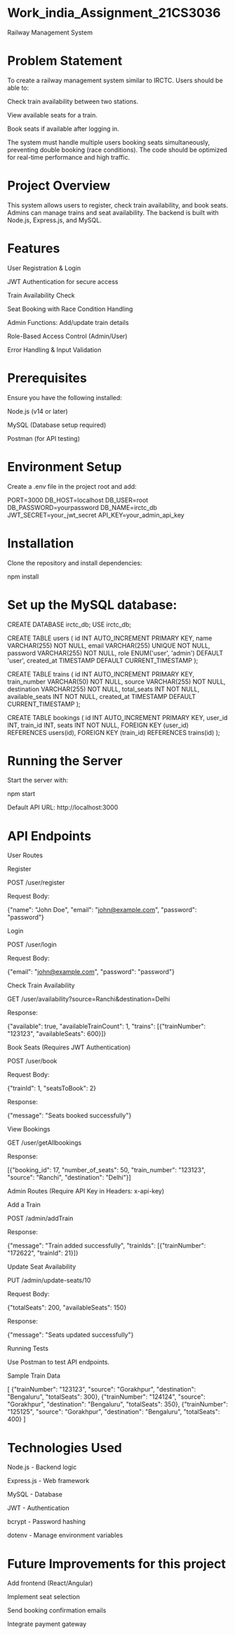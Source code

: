 # Work_india_Assignment_21CS3036
Railway Management System

# Problem Statement

To create a railway management system similar to IRCTC. Users should be able to:

Check train availability between two stations.

View available seats for a train.

Book seats if available after logging in.

The system must handle multiple users booking seats simultaneously, preventing double booking (race conditions). The code should be optimized for real-time performance and high traffic.

# Project Overview

This system allows users to register, check train availability, and book seats. Admins can manage trains and seat availability. The backend is built with Node.js, Express.js, and MySQL.

# Features

User Registration & Login

JWT Authentication for secure access

Train Availability Check

Seat Booking with Race Condition Handling

Admin Functions: Add/update train details

Role-Based Access Control (Admin/User)

Error Handling & Input Validation

# Prerequisites

Ensure you have the following installed:

Node.js (v14 or later)

MySQL (Database setup required)

Postman (for API testing)

# Environment Setup

Create a .env file in the project root and add:

PORT=3000
DB_HOST=localhost
DB_USER=root
DB_PASSWORD=yourpassword
DB_NAME=irctc_db
JWT_SECRET=your_jwt_secret
API_KEY=your_admin_api_key

# Installation

Clone the repository and install dependencies:


npm install

# Set up the MySQL database:

CREATE DATABASE irctc_db;
USE irctc_db;

CREATE TABLE users (
   id INT AUTO_INCREMENT PRIMARY KEY,
   name VARCHAR(255) NOT NULL,
   email VARCHAR(255) UNIQUE NOT NULL,
   password VARCHAR(255) NOT NULL,
   role ENUM('user', 'admin') DEFAULT 'user',
   created_at TIMESTAMP DEFAULT CURRENT_TIMESTAMP
);

CREATE TABLE trains (
   id INT AUTO_INCREMENT PRIMARY KEY,
   train_number VARCHAR(50) NOT NULL,
   source VARCHAR(255) NOT NULL,
   destination VARCHAR(255) NOT NULL,
   total_seats INT NOT NULL,
   available_seats INT NOT NULL,
   created_at TIMESTAMP DEFAULT CURRENT_TIMESTAMP
);

CREATE TABLE bookings (
   id INT AUTO_INCREMENT PRIMARY KEY,
   user_id INT,
   train_id INT,
   seats INT NOT NULL,
   FOREIGN KEY (user_id) REFERENCES users(id),
   FOREIGN KEY (train_id) REFERENCES trains(id)
);

# Running the Server

Start the server with:

npm start

Default API URL: http://localhost:3000

# API Endpoints

User Routes

Register

POST /user/register

Request Body:

{"name": "John Doe", "email": "john@example.com", "password": "password"}

Login

POST /user/login

Request Body:

{"email": "john@example.com", "password": "password"}

Check Train Availability

GET /user/availability?source=Ranchi&destination=Delhi

Response:

{"available": true, "availableTrainCount": 1, "trains": [{"trainNumber": "123123", "availableSeats": 600}]}

Book Seats (Requires JWT Authentication)

POST /user/book

Request Body:

{"trainId": 1, "seatsToBook": 2}

Response:

{"message": "Seats booked successfully"}

View Bookings

GET /user/getAllbookings

Response:

[{"booking_id": 17, "number_of_seats": 50, "train_number": "123123", "source": "Ranchi", "destination": "Delhi"}]

Admin Routes (Require API Key in Headers: x-api-key)

Add a Train

POST /admin/addTrain

Response:

{"message": "Train added successfully", "trainIds": [{"trainNumber": "172622", "trainId": 21}]}

Update Seat Availability

PUT /admin/update-seats/10

Request Body:

{"totalSeats": 200, "availableSeats": 150}

Response:

{"message": "Seats updated successfully"}

Running Tests

Use Postman to test API endpoints.

Sample Train Data

[
  {"trainNumber": "123123", "source": "Gorakhpur", "destination": "Bengaluru", "totalSeats": 300},
  {"trainNumber": "124124", "source": "Gorakhpur", "destination": "Bengaluru", "totalSeats": 350},
  {"trainNumber": "125125", "source": "Gorakhpur", "destination": "Bengaluru", "totalSeats": 400}
]

# Technologies Used

Node.js - Backend logic

Express.js - Web framework

MySQL - Database

JWT - Authentication

bcrypt - Password hashing

dotenv - Manage environment variables

# Future Improvements for this project 

Add frontend (React/Angular)

Implement seat selection

Send booking confirmation emails

Integrate payment gateway


